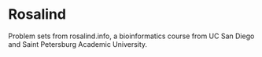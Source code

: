 # Rosalind
Problem sets from rosalind.info, a bioinformatics course from UC San Diego and  Saint Petersburg Academic University.
